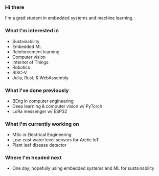 ### Hi there

I'm a grad student in embedded systems and machine learning.

### What I'm interested in
<!-- talk about interests, particularly technical -->
* Sustainability
* Embedded ML
* Reinforcement learning
* Computer vision
* Internet of Things
* Robotics
* RISC-V
* Julia, Rust, & WebAssembly

### What I've done previously
* BEng in computer engineering
* Deep learning & computer vision w/ PyTorch
* LoRa messenger w/ ESP32

### What I'm currently working on
<!-- talk about current projects, studies, goals -->
* MSc in Electrical Engineering
* Low-cost water level sensors for Arctic IoT
* Plant leaf disease detector

### Where I'm headed next
<!-- talk about upcoming job, grad school, projects, studies, long-term... -->
* One day, hopefully using embedded systems and ML for sustainability
